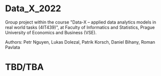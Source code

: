 # Data_X_2022

Group project within the course "Data-X – applied data analytics models in real world tasks (4IT439)", at Faculty of Informatics and Statistics, Prague University of Economics and Business (VSE).

Authors: Petr Nguyen, Lukas Dolezal, Patrik Korsch, Daniel Bihany, Roman Pavlata

# TBD/TBA

